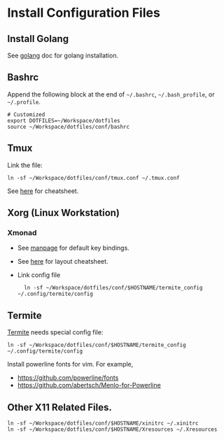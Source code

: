 # Install Configuration Files

## Install Golang

See [golang](doc/golang.md) doc for golang installation.

## Bashrc

Append the following block at the end of `~/.bashrc`, `~/.bash_profile`, or
`~/.profile`.

    # Customized
    export DOTFILES=~/Workspace/dotfiles
    source ~/Workspace/dotfiles/conf/bashrc

## Tmux

Link the file:

    ln -sf ~/Workspace/dotfiles/conf/tmux.conf ~/.tmux.conf

See [here](doc/tmux_cheatsheet.md) for cheatsheet.

## Xorg (Linux Workstation)

### Xmonad

- See [manpage](https://xmonad.org/manpage.html) for default key bindings.
- See [here](doc/xmonad_cheatsheet.md) for layout cheatsheet.
- Link config file

        ln -sf ~/Workspace/dotfiles/conf/$HOSTNAME/termite_config ~/.config/termite/config

## Termite

[Termite](https://github.com/thestinger/termite) needs special config file:

    ln -sf ~/Workspace/dotfiles/conf/$HOSTNAME/termite_config ~/.config/termite/config

Install powerline fonts for vim. For example,

- https://github.com/powerline/fonts
- https://github.com/abertsch/Menlo-for-Powerline


## Other X11 Related Files.

    ln -sf ~/Workspace/dotfiles/conf/$HOSTNAME/xinitrc ~/.xinitrc
    ln -sf ~/Workspace/dotfiles/conf/$HOSTNAME/Xresources ~/.Xresources
